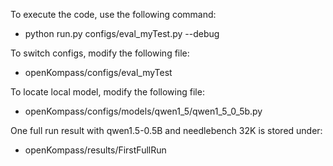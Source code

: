To execute the code, use the following command:

-  python run.py configs/eval_myTest.py --debug

To switch configs, modify the following file:

-  openKompass/configs/eval_myTest

To locate local model, modify the following file:

-  openKompass/configs/models/qwen1_5/qwen1_5_0_5b.py

One full run result with qwen1.5-0.5B and needlebench 32K is stored under:

-  openKompass/results/FirstFullRun

